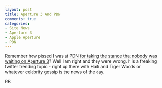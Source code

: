 ```yaml
---
layout: post
title: Aperture 3 And PDN
comments: true
categories:
- Site News
- Aperture 3
- Apple Aperture
- PDN
---
```

Remember how pissed I was at <a href="http://photo.rwboyer.com/2010/01/21/pdn-is-offering-a-reward-for-pictures-of-aperture-3/">PDN for taking the stance that nobody was waiting on Aperture 3</a>? Well I am right and they were wrong. It is a freaking twitter trending topic - right up there with Haiti and Tiger Woods or whatever celebrity gossip is the news of the day.

RB